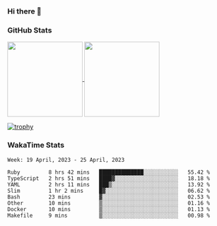 ### Hi there 👋

### GitHub Stats

<a href="https://github.com/anuraghazra/github-readme-stats">
  <img align="center" height="170px" src="https://github-readme-stats.vercel.app/api/top-langs/?username=tksfjt1024&layout=compact&count_private=true&show_icons=true&show_icons=true&theme=graywhite" />
</a>
<a href="https://github.com/anuraghazra/github-readme-stats">
  <img align="center" height="170px" src="https://github-readme-stats.vercel.app/api?username=tksfjt1024&count_private=true&show_icons=true&show_icons=true&theme=graywhite" />
</a>

[![trophy](https://github-profile-trophy.vercel.app/?username=tksfjt1024)](https://github.com/ryo-ma/github-profile-trophy)

### WakaTime Stats

<!--START_SECTION:waka-->
```text
Week: 19 April, 2023 - 25 April, 2023

Ruby         8 hrs 42 mins   ██████████████░░░░░░░░░░░   55.42 % 
TypeScript   2 hrs 51 mins   ████▓░░░░░░░░░░░░░░░░░░░░   18.18 % 
YAML         2 hrs 11 mins   ███▒░░░░░░░░░░░░░░░░░░░░░   13.92 % 
Slim         1 hr 2 mins     █▓░░░░░░░░░░░░░░░░░░░░░░░   06.62 % 
Bash         23 mins         ▓░░░░░░░░░░░░░░░░░░░░░░░░   02.53 % 
Other        10 mins         ▒░░░░░░░░░░░░░░░░░░░░░░░░   01.16 % 
Docker       10 mins         ▒░░░░░░░░░░░░░░░░░░░░░░░░   01.13 % 
Makefile     9 mins          ▒░░░░░░░░░░░░░░░░░░░░░░░░   00.98 % 
```
<!--END_SECTION:waka-->
